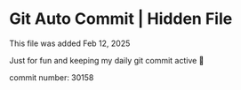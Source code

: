 # Git Auto Commit | Hidden File

This file was added Feb 12, 2025

Just for fun and keeping my daily git commit active 🤪

commit number: 30158
